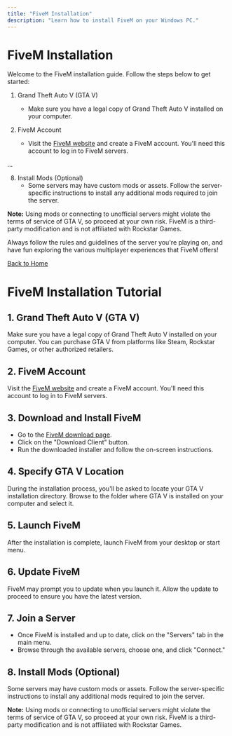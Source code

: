 ```yaml
---
title: "FiveM Installation"
description: "Learn how to install FiveM on your Windows PC."
---
```


# FiveM Installation

Welcome to the FiveM installation guide. Follow the steps below to get started:

1. Grand Theft Auto V (GTA V)
   - Make sure you have a legal copy of Grand Theft Auto V installed on your computer.

2. FiveM Account
   - Visit the [FiveM website](https://fivem.net/) and create a FiveM account. You'll need this account to log in to FiveM servers.

...

8. Install Mods (Optional)
   - Some servers may have custom mods or assets. Follow the server-specific instructions to install any additional mods required to join the server.

**Note:** Using mods or connecting to unofficial servers might violate the terms of service of GTA V, so proceed at your own risk. FiveM is a third-party modification and is not affiliated with Rockstar Games.

Always follow the rules and guidelines of the server you're playing on, and have fun exploring the various multiplayer experiences that FiveM offers!

[Back to Home](/)

# FiveM Installation Tutorial

## 1. Grand Theft Auto V (GTA V)

Make sure you have a legal copy of Grand Theft Auto V installed on your computer. You can purchase GTA V from platforms like Steam, Rockstar Games, or other authorized retailers.

## 2. FiveM Account

Visit the [FiveM website](https://fivem.net/) and create a FiveM account. You'll need this account to log in to FiveM servers.

## 3. Download and Install FiveM

- Go to the [FiveM download page](https://fivem.net/).
- Click on the "Download Client" button.
- Run the downloaded installer and follow the on-screen instructions.

## 4. Specify GTA V Location

During the installation process, you'll be asked to locate your GTA V installation directory. Browse to the folder where GTA V is installed on your computer and select it.

## 5. Launch FiveM

After the installation is complete, launch FiveM from your desktop or start menu.

## 6. Update FiveM

FiveM may prompt you to update when you launch it. Allow the update to proceed to ensure you have the latest version.

## 7. Join a Server

- Once FiveM is installed and up to date, click on the "Servers" tab in the main menu.
- Browse through the available servers, choose one, and click "Connect."

## 8. Install Mods (Optional)

Some servers may have custom mods or assets. Follow the server-specific instructions to install any additional mods required to join the server.

**Note:** Using mods or connecting to unofficial servers might violate the terms of service of GTA V, so proceed at your own risk. FiveM is a third-party modification and is not affiliated with Rockstar Games.
